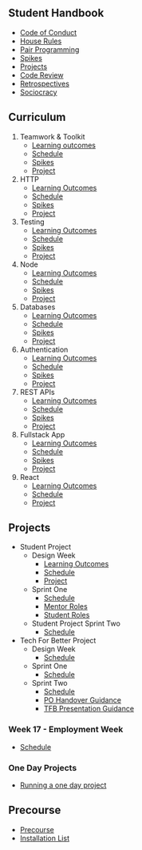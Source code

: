 ## Student Handbook

- [Code of Conduct](handbook/code-of-conduct.md)
- [House Rules](handbook/house-rules.md)
- [Pair Programming](handbook/pair-programming.md)
- [Spikes](handbook/spikes.md)
- [Projects](handbook/projects.md)
- [Code Review](handbook/code-review.md)
- [Retrospectives](handbook/retrospectives.md)
- [Sociocracy](handbook/sociocracy.md)

## Curriculum

1. Teamwork & Toolkit
   - [Learning outcomes](curriculum/teamwork-and-toolkit/learning-outcomes.md)
   - [Schedule](curriculum/teamwork-and-toolkit/schedule.md)
   - [Spikes](curriculum/teamwork-and-toolkit/spikes.md)
   - [Project](curriculum/teamwork-and-toolkit/project.md)
1. HTTP
   - [Learning Outcomes](curriculum/http/learning-outcomes.md)
   - [Schedule](curriculum/http/schedule.md)
   - [Spikes](curriculum/http/spikes.md)
   - [Project](curriculum/http/project.md)
1. Testing
   - [Learning Outcomes](curriculum/testing/learning-outcomes.md)
   - [Schedule](curriculum/testing/schedule.md)
   - [Spikes](curriculum/testing/spikes.md)
   - [Project](curriculum/testing/project.md)
1. Node
   - [Learning Outcomes](curriculum/node/learning-outcomes.md)
   - [Schedule](curriculum/node/schedule.md)
   - [Spikes](curriculum/node/spikes.md)
   - [Project](curriculum/node/project.md)
1. Databases
   - [Learning Outcomes](curriculum/databases/learning-outcomes.md)
   - [Schedule](curriculum/databases/schedule.md)
   - [Spikes](curriculum/databases/spikes.md)
   - [Project](curriculum/databases/project.md)
1. Authentication
   - [Learning Outcomes](curriculum/authentication/learning-outcomes.md)
   - [Schedule](curriculum/authentication/schedule.md)
   - [Spikes](curriculum/authentication/spikes.md)
   - [Project](curriculum/authentication/project.md)
1. REST APIs
   - [Learning Outcomes](curriculum/rest-apis/learning-outcomes.md)
   - [Schedule](curriculum/rest-apis/schedule.md)
   - [Spikes](curriculum/rest-apis/spikes.md)
   - [Project](curriculum/rest-apis/project.md)
1. Fullstack App
   - [Learning Outcomes](curriculum/fullstack-app/learning-outcomes.md)
   - [Schedule](curriculum/fullstack-app/schedule.md)
   - [Spikes](curriculum/fullstack-app/spikes.md)
   - [Project](curriculum/fullstack-app/project.md)
1. React
   - [Learning Outcomes](curriculum/react/learning-outcomes.md)
   - [Schedule](curriculum/react/schedule.md)
   - [Project](curriculum/react/project.md)

## Projects

- Student Project
  - Design Week
    - [Learning Outcomes](projects/design-week/learning-outcomes.md)
    - [Schedule](projects/design-week/schedule.md)
    - [Project](projects/design-week/project.md)
  - Sprint One
    - [Schedule](projects/w12-schedule.md)
    - [Mentor Roles](projects/mentor-roles.md)
    - [Student Roles](projects/student-roles.md)
  - Student Project Sprint Two
    - [Schedule](projects/w13-schedule.md)
- Tech For Better Project
  - Design Week
    - [Schedule](projects/w14-schedule.md)
  - Sprint One
    - [Schedule](projects/w15-schedule.md)
  - Sprint Two
    - [Schedule](projects/w16-schedule.md)
    - [PO Handover Guidance](projects/po-handover.md)
    - [TFB Presentation Guidance](projects/tfb-presentation.md)

### Week 17 - Employment Week

- [Schedule](week-17/schedule.md)

### One Day Projects

- [Running a one day project](handbook/one-day-projects.md)

## Precourse

- [Precourse](precourse/precourse.md)
- [Installation List](precourse/installation-list.md)
